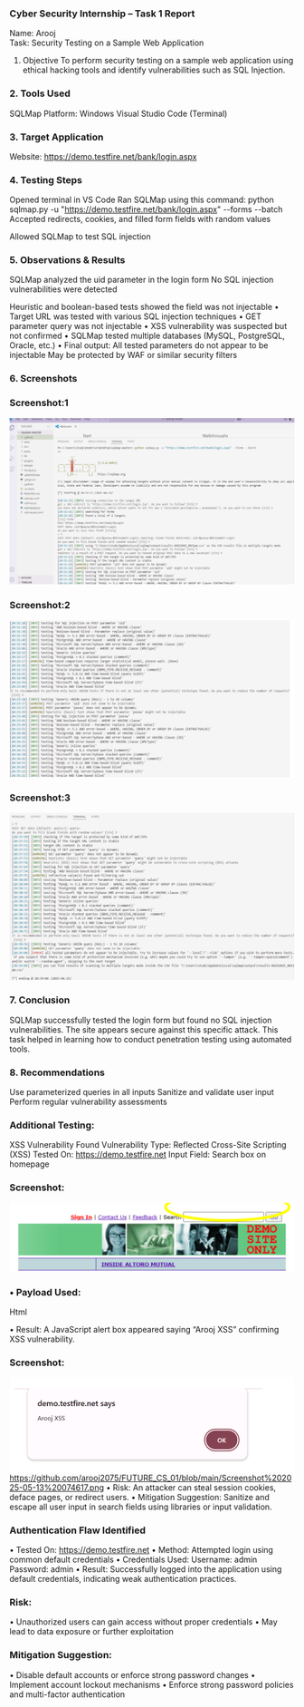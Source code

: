 ### Cyber Security Internship – Task 1 Report  
Name: Arooj  
Task: Security Testing on a Sample Web Application  
1. Objective
To perform security testing on a sample web application using ethical hacking tools and identify vulnerabilities such as SQL Injection.

### 2. Tools Used
SQLMap
Platform: Windows
Visual Studio Code (Terminal)

### 3. Target Application
Website: https://demo.testfire.net/bank/login.aspx

### 4. Testing Steps
Opened terminal in VS Code
Ran SQLMap using this command:
python sqlmap.py -u "https://demo.testfire.net/bank/login.aspx" --forms --batch
Accepted redirects, cookies, and filled form fields with random values

Allowed SQLMap to test  SQL injection 

### 5. Observations & Results
SQLMap analyzed the uid parameter in the login form
No SQL injection vulnerabilities were detected

Heuristic and boolean-based tests showed the field was not injectable
•	Target URL was tested with various SQL injection techniques
•	GET parameter query was not injectable
•	XSS vulnerability was suspected but not confirmed
•	SQLMap tested multiple databases (MySQL, PostgreSQL, Oracle, etc.)
•	Final output:
All tested parameters do not appear to be injectable
May be protected by WAF or similar security filters

### 6. Screenshots

### Screenshot:1
![My Screenshot](Screenshot%202025-05-13%20074541.png)
 


### Screenshot:2
![My Screenshot](Screenshot%202025-05-13%20074551.png)

### Screenshot:3
![My Screenshot](Screenshot%202025-05-13%20074601.png) 
### 7. Conclusion
SQLMap successfully tested the login form but found no SQL injection vulnerabilities. The site appears secure against this specific attack. This task helped in learning how to conduct penetration testing using automated tools.

### 8. Recommendations
Use parameterized queries in all inputs
Sanitize and validate user input
Perform regular vulnerability assessments

### Additional Testing:
XSS Vulnerability Found
Vulnerability Type: Reflected Cross-Site Scripting (XSS)
Tested On: https://demo.testfire.net
Input Field: Search box on homepage
### Screenshot:
![My Screenshot](Screenshot%202025-05-13%20074611.png)  

### •	Payload Used:
Html
<script>alert("Arooj XSS")</script>
•	Result: A JavaScript alert box appeared saying “Arooj XSS” confirming XSS vulnerability.





### Screenshot:
![My Screenshot](Screenshot%202025-05-13%20074617.png) https://github.com/arooj2075/FUTURE_CS_01/blob/main/Screenshot%202025-05-13%20074617.png
•	Risk: An attacker can steal session cookies, deface pages, or redirect users.
•	Mitigation Suggestion: Sanitize and escape all user input in search fields using libraries or input validation.
### Authentication Flaw Identified
•	Tested On: https://demo.testfire.net
•	Method: Attempted login using common default credentials
•	Credentials Used:
Username: admin  
Password: admin
•	Result: Successfully logged into the application using default credentials, indicating weak authentication practices.
### Risk:
•	Unauthorized users can gain access without proper credentials
•	May lead to data exposure or further exploitation
### Mitigation Suggestion:
•	Disable default accounts or enforce strong password changes
•	Implement account lockout mechanisms
•	Enforce strong password policies and multi-factor authentication


